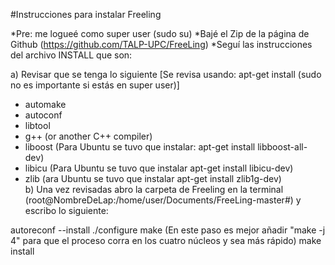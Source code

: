 #Instrucciones para instalar Freeling

*Pre: me logueé como super user (sudo su)
*Bajé el Zip de la página de Github (https://github.com/TALP-UPC/FreeLing)
*Seguí las instrucciones del archivo INSTALL que son:

a) Revisar que se tenga lo siguiente [Se revisa usando: apt-get install (sudo no es importante si estás en super user)]
  - automake 
  - autoconf
  - libtool
  - g++  (or another C++ compiler)
  - liboost (Para Ubuntu se tuvo que instalar: apt-get install libboost-all-dev)
  - libicu (Para Ubuntu se tuvo que instalar apt-get install libicu-dev)
  - zlib  (ara Ubuntu se tuvo que instalar apt-get install zlib1g-dev)   
b) Una vez revisadas abro la carpeta de Freeling en la terminal (root@NombreDeLap:/home/user/Documents/FreeLing-master#) y escribo lo siguiente:

  autoreconf --install
  ./configure
  make (En este paso es mejor añadir "make -j 4" para que el proceso corra en los cuatro núcleos y sea más rápido)
  make install

